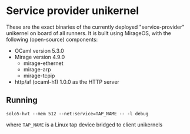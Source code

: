 # Service provider unikernel

These are the exact binaries of the currently deployed "service-provider"
unikernel on board of all runners. It is built using MirageOS, with the
following (open-source) components:

- OCaml version 5.3.0
- Mirage version 4.9.0
  - mirage-ethernet
  - mirage-arp
  - mirage-tcpip
- http/af (ocaml-h1) 1.0.0 as the HTTP server

## Running

`solo5-hvt --mem 512 --net:service=TAP_NAME -- -l debug`

where `TAP_NAME` is a Linux tap device bridged to client unikernels
